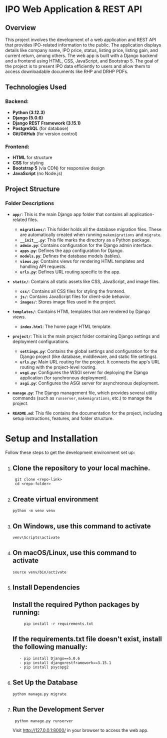 # IPO Web Application & REST API

## Overview

This project involves the development of a web application and REST API that provides IPO-related information to the public. The application displays details like company name, IPO price, status, listing price, listing gain, and current return, among others. The web app is built with a Django backend and a frontend using HTML, CSS, JavaScript, and Bootstrap 5. The goal of the project is to present IPO data efficiently to users and allow them to access downloadable documents like RHP and DRHP PDFs.

## Technologies Used

### Backend:
- **Python (3.12.3)**
- **Django (5.0.6)**
- **Django REST Framework (3.15.1)**
- **PostgreSQL** (for database)
- **Git/GitHub** (for version control)

### Frontend:
- **HTML** for structure
- **CSS** for styling
- **Bootstrap 5** (via CDN) for responsive design
- **JavaScript** (no Node.js)
  
## Project Structure
### Folder Descriptions

- **`app/`**: This is the main Django app folder that contains all application-related files.
  - **`migrations/`**: This folder holds all the database migration files. These are automatically created when running `makemigrations` and `migrate`.
  - **`__init__.py`**: This file marks the directory as a Python package.
  - **`admin.py`**: Contains configuration for the Django admin interface.
  - **`apps.py`**: Defines the app configuration for Django.
  - **`models.py`**: Defines the database models (tables).
  - **`views.py`**: Contains views for rendering HTML templates and handling API requests.
  - **`urls.py`**: Defines URL routing specific to the app.
- **`static/`**: Contains all static assets like CSS, JavaScript, and image files.
  - **`css/`**: Contains all CSS files for styling the frontend.
  - **`js/`**: Contains JavaScript files for client-side behavior.
  - **`images/`**: Stores image files used in the project.
- **`templates/`**: Contains HTML templates that are rendered by Django views.
  - **`index.html`**: The home page HTML template.
  

- **`project/`**: This is the main project folder containing Django settings and deployment configurations.
  - **`settings.py`**: Contains the global settings and configuration for the Django project (like database, middleware, and static file settings).
  - **`urls.py`**: Main URL routing for the project. It connects the app's URL routing with the project-level routing.
  - **`wsgi.py`**: Configures the WSGI server for deploying the Django application (for synchronous deployment).
  - **`asgi.py`**: Configures the ASGI server for asynchronous deployment.

- **`manage.py`**: The Django management file, which provides several utility commands (such as `runserver`, `makemigrations`, etc.) to manage the project.

- **`README.md`**: This file contains the documentation for the project, including setup instructions, features, and folder structure.



# Setup and Installation

Follow these steps to get the development environment set up:


 1. ## Clone the repository to your local machine.
     
         git clone <repo-link>
         cd <repo-folder>
   
  2. ## Create virtual environment
         python -m venv venv
  4. ## On Windows, use this command to activate
   
         venv\Scripts\activate
  
  5. ## On macOS/Linux, use this command to activate
         source venv/bin/activate

  6. ## Install Dependencies
     ## Install the required Python packages by running:
              pip install -r requirements.txt
     ## If the requirements.txt file doesn't exist, install the following manually:
            - pip install Django==5.0.6
            - pip install djangorestframework==3.15.1
            - pip install psycopg2
  7. ## Set Up the Database
         python manage.py migrate
  8. ## Run the Development Server
          python manage.py runserver
     
     Visit http://127.0.0.1:8000/ in your browser to access the web app.







